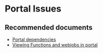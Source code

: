 <properties
	pageTitle="Portal Issues"
	description="Portal Issues"
	service="microsoft.ase"
	resource="ase"
	authors="shrahman"
	displayOrder=""
	selfHelpType="generic"
	supportTopicIds="32608415"
	resourceTags=""
	productPesIds="16533"
	cloudEnvironments="public, Fairfax"
	articleId="9cd832b5-11a2-406d-a200-c6ea37444cfb"
	ownershipId="Compute_AppService"
/>

# Portal Issues

## **Recommended documents**
* [Portal dependencies](https://docs.microsoft.com/azure/app-service/environment/network-info#portal-dependencies)<br> 
* [Viewing Functions and webjobs in portal](https://docs.microsoft.com/azure/app-service/environment/create-ilb-ase#web-jobs-functions-and-the-ilb-ase)